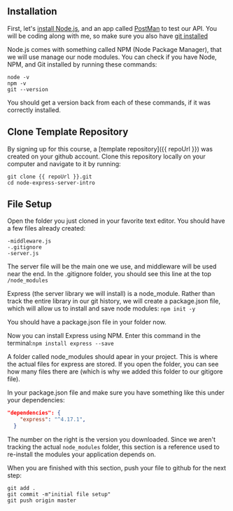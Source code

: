 ## Installation   

First, let's [install Node.js](https://nodejs.org/en/download/), and an app called [PostMan](https://www.getpostman.com/downloads/) to test our API. You will be coding along with me, so make sure you also have [git installed](https://git-scm.com/book/en/v2/Getting-Started-Installing-Git)

Node.js comes with something called NPM (Node Package Manager), that we will use manage our node modules. You can check if you have Node, NPM, and Git installed by running these commands:
```
node -v
npm -v
git --version
```
You should get a version back from each of these commands, if it was correctly installed.

## Clone Template Repository
By signing up for this course, a [template repository]({{ repoUrl }}) was created on your github account. Clone this repository locally on your computer and navigate to it by running:
```
git clone {{ repoUrl }}.git
cd node-express-server-intro
```
## File Setup
Open the folder you just cloned in your favorite text editor.
You should have a few files already created:
```
-middleware.js
-.gitignore
-server.js
```
The server file will be the main one we use, and middleware will be used near the end. In the .gitignore folder, you should see this line at the top `/node_modules`

Express (the server library we will install) is a node_module. Rather than track the entire library in our git history, we will create a package.json file, which will allow us to install and save node modules: `npm init -y`

You should have a package.json file in your folder now. 

Now you can install Express using NPM. Enter this command in the terminal:`npm install express --save`

A folder called node_modules should apear in your project. This is where the actual files for express are stored. If you open the folder, you can see how many files there are (which is why we added this folder to our gitigore file). 

In your package.json file and make sure you have something like this under your dependencies:
```json
"dependencies": {
    "express": "^4.17.1",
  }
```
The number on the right is the version you downloaded. Since we aren't tracking the actual `node_modules` folder, this section is a reference used to re-install the modules your application depends on.

When you are finished with this section, push your file to github for the next step:
```
git add .
git commit -m"initial file setup"
git push origin master
```